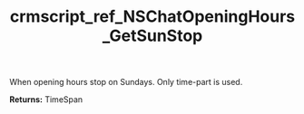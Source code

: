 ﻿---
title: crmscript_ref_NSChatOpeningHours_GetSunStop
description: TimeSpan NSChatOpeningHours.GetSunStop()
intellisense: NSChatOpeningHours.GetSunStop
keywords: NSChatOpeningHours, GetSunStop
so.topic: reference
---

When opening hours stop on Sundays. Only time-part is used.

**Returns:** TimeSpan


